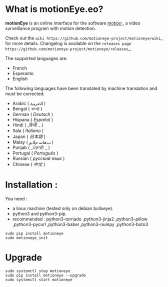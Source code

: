 # What is motionEye.eo?

**motionEye** is an online interface for the software [ _motion_ ](https://motion-project.github.io/), a video surveillance program with motion detection.

Check out the `wiki https://github.com/motioneye-project/motioneye/wiki`_ for more details. Changelog is available on the `releases page https://github.com/motioneye-project/motioneye/releases`_.

The supported languages are:
* French
* Esperanto
* English

The following languages have been translated by machine translation and must be corrected:

* Arabic ( _ﺎﻠﻋﺮﺒﻳﺓ_ )
* Bengal ( _বাংলা)_ )
* German ( _Deutsch_ )
* Hispana ( _Español_ )
* Hindi ( _हिन्दी _ )
* Itala ( _Italiano_ )
* Japan ( _日本語_ )
* Malay ( _ﺐﻫﺎﺳ ﻡﻼﻳﻭ_ )
* Punjab ( _ਪੰਜਾਬੀ _ )
* Portugal ( _Português_ )
* Russian ( _русский язык_ )
* Chinese ( _中文_ )

# Installation :

You need :
* a linux machine (tested only on debian bullseye).
* python3 and python3-pip.
* recommended : python3-tornado ,python3-jinja2 ,python3-pillow ,python3-pycurl ,python3-babel ,python3-numpy ,python3-boto3

```
sudo pip install motioneye
sudo motioneye_init
```

# Upgrade
```
sudo systemctl stop motioneye
sudo pip install motioneye --upgrade
sudo systemctl start motioneye
```


